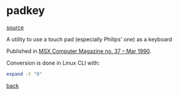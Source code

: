 # padkey

[source](./PADKEY.GEN.TXT)

A utility to use a touch pad (especially Philips' one) as a keyboard



Published in
[MSX Computer Magazine no. 37 – Mar 1990](https://msxcomputermagazine.nl/archief/mcm-37/).


Conversion is done in Linux CLI with:
```bash
expand -t "8"
```

[back](../README.md)
